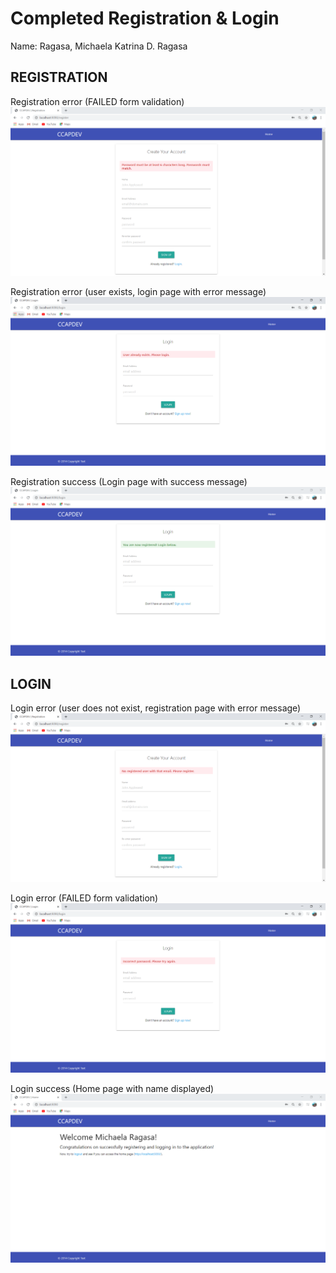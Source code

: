 # Completed Registration & Login

Name: Ragasa, Michaela Katrina D. Ragasa

## REGISTRATION

Registration error (FAILED form validation)
<img src ="screenshots/RegistrationError.PNG">

Registration error (user exists, login page with error message)
<img src ="screenshots/UserExists.PNG">

Registration success (Login page with success message)
<img src ="screenshots/RegisterSuccess.PNG">

## LOGIN

Login error (user does not exist, registration page with error message)
<img src ="screenshots/LoginError.PNG">

Login error (FAILED form validation)
<img src ="screenshots/LoginError2.PNG">

Login success (Home page with name displayed)
<img src ="screenshots/LoginSuccess.PNG">






